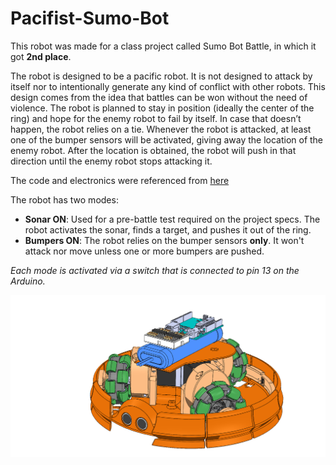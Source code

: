 # Pacifist-Sumo-Bot

This robot was made for a class project called Sumo Bot Battle, in which it got __2nd place__.

The robot is designed to be a pacific robot. It is not designed to attack by itself nor to
intentionally generate any kind of conflict with other robots. This design comes from the
idea that battles can be won without the need of violence. The robot is planned to stay in
position (ideally the center of the ring) and hope for the enemy robot to fail by itself. In
case that doesn’t happen, the robot relies on a tie. Whenever the robot is attacked, at least
one of the bumper sensors will be activated, giving away the location of the enemy robot.
After the location is obtained, the robot will push in that direction until the enemy robot
stops attacking it.

The code and electronics were referenced from [here](https://www.youtube.com/watch?v=k4va1JFtzSg)

The robot has two modes:
* __Sonar ON__: Used for a pre-battle test required on the project specs. The robot activates the sonar, finds a target, and pushes it out of the ring.
* __Bumpers ON__: The robot relies on the bumper sensors __only__. It won't attack nor move unless one or more bumpers are pushed.

_Each mode is activated via a switch that is connected to pin 13 on the Arduino._

![alt text](https://github.com/CJA798/Pacifist-Sumo-Bot/blob/main/SUMOBOT%20V0.0.PNG?raw=true)
